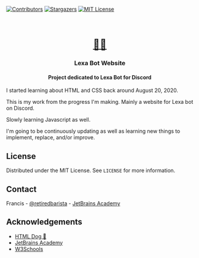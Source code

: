 [![Contributors][contributors-shield]][contributors-url]
[![Stargazers][stars-shield]][stars-url]
[![MIT License][license-shield]][license-url]


<br />
<p align="center">
  <a href="https://github.com/eunai/lexaBot-http">
    <h1 align="center">👨‍💻</h1>
  </a>

  <h3 align="center">Lexa Bot Website</h3>

  <h4 align="center">Project dedicated to Lexa Bot for Discord</h4>

I started learning about HTML and CSS back around August  20, 2020.

This is my work from the progress I'm making. Mainly a website for Lexa bot on Discord.

Slowly learning Javascript as well.

I'm going to be continuously updating as well as learning new things to implement, replace, and/or improve.

<!-- LICENSE -->
## License

Distributed under the MIT License. See `LICENSE` for more information.

<!-- CONTACT -->
## Contact



Francis - [@retiredbarista](https://twitter.com/retiredbarista) - [JetBrains Academy](https://hyperskill.org/profile/59115237)


<!-- ACKNOWLEDGEMENTS -->
## Acknowledgements
* [HTML Dog 🐶](https://htmldog.com/guides/)
* [JetBrains Academy](https://hyperskill.org/)
* [W3Schools](https://www.w3schools.com/)

<!-- MARKDOWN LINKS & IMAGES -->
<!-- https://www.markdownguide.org/basic-syntax/#reference-style-links -->
[contributors-shield]: https://img.shields.io/github/contributors/eunai/lexaBot-http.svg?style=flat-square
[contributors-url]: https://github.com/eunai/lexaBot-http/graphs/contributors
[forks-shield]: https://img.shields.io/github/forks/eunai/lexaBot-http.svg?style=flat-square
[forks-url]: https://github.com/eunai/lexaBot-http/network/members
[stars-shield]: https://img.shields.io/github/stars/eunai/lexaBot-http.svg?style=flat-square
[stars-url]: https://github.com/eunai/lexaBot-http/stargazers
[issues-shield]: https://img.shields.io/github/issues/eunai/lexaBot-http.svg?style=flat-square
[issues-url]: https://github.com/eunai/lexaBot-http/issues
[license-shield]: https://img.shields.io/github/license/eunai/lexaBot-http.svg?style=flat-square
[license-url]: https://github.com/eunai/lexaBot-http/blob/master/LICENSE.txt
[product-screenshot]: about:blank

